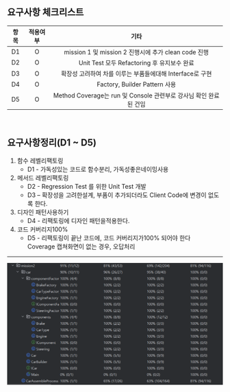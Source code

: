 요구사항 체크리스트
-----------------

| 항목 | 적용여부 |                        기타                         |
|:--:|:----:|:-------------------------------------------------:|
| D1 |  O   |    mission 1 및 mission 2 진행시에 추가 clean code 진행    |
| D2 |  O   |        Unit Test 모두 Refactoring 후 유지보수 완료         |
| D3 |  O   |       확장성 고려하여 차를 이루는 부품들에대해 Interface로 구현        |
| D4 |  O   |            Factory, Builder Pattern 사용            |
| D5 |  O   | Method Coverage는 run 및 Console 관련부로 강사님 확인 완료된 건임 |

<br>


요구사항정리(D1 ~ D5)
---

1. 함수 레벨리팩토링
    - D1 - 가독성있는 코드로 함수분리, 가독성좋은네이밍사용
2. 메서드 레벨리팩토링
    - D2 - Regression Test 를 위한 Unit Test 개발
    - D3 – 확장성을 고려한설계, 부품이 추가되더라도 Client Code에 변경이 없도록 한다.
3. 디자인 패턴사용하기
    - D4 - 리팩토링에 디자인 패턴을적용한다.
4. 코드 커버리지100%
    - D5 - 리팩토링이 끝난 코드에, 코드 커버리지가100% 되어야 한다<br>
      Coverage 캡쳐화면이 없는 경우, 오답처리

---

![img.png](img.png)
